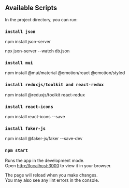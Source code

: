 
## Available Scripts

In the project directory, you can run:

### `install json`

npm install json-server

npx json-server --watch db.json

### `install mui`

npm install @mui/material @emotion/react @emotion/styled

### `install reduxjs/toolkit and react-redux`

 npm install @reduxjs/toolkit react-redux

### `install react-icons`

npm install react-icons --save

### `install faker-js`

npm install @faker-js/faker --save-dev

### `npm start`

Runs the app in the development mode.\
Open [http://localhost:3000](http://localhost:3000) to view it in your browser.

The page will reload when you make changes.\
You may also see any lint errors in the console.

